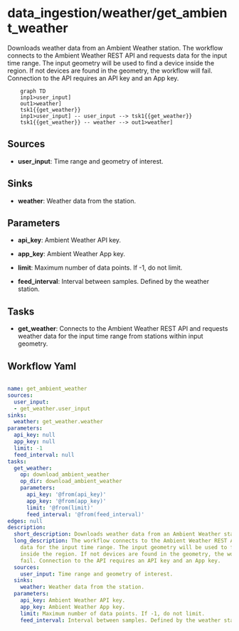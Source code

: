 # data_ingestion/weather/get_ambient_weather

Downloads weather data from an Ambient Weather station. The workflow connects to the Ambient Weather REST API and requests data for the input time range. The input geometry will be used to find a device inside the region. If not devices are found in the geometry, the workflow will fail. Connection to the API requires an API key and an App key.

```{mermaid}
    graph TD
    inp1>user_input]
    out1>weather]
    tsk1{{get_weather}}
    inp1>user_input] -- user_input --> tsk1{{get_weather}}
    tsk1{{get_weather}} -- weather --> out1>weather]
```

## Sources

- **user_input**: Time range and geometry of interest.

## Sinks

- **weather**: Weather data from the station.

## Parameters

- **api_key**: Ambient Weather API key.

- **app_key**: Ambient Weather App key.

- **limit**: Maximum number of data points. If -1, do not limit.

- **feed_interval**: Interval between samples. Defined by the weather station.

## Tasks

- **get_weather**: Connects to the Ambient Weather REST API and requests weather data for the input time range from stations within input geometry.

## Workflow Yaml

```yaml

name: get_ambient_weather
sources:
  user_input:
  - get_weather.user_input
sinks:
  weather: get_weather.weather
parameters:
  api_key: null
  app_key: null
  limit: -1
  feed_interval: null
tasks:
  get_weather:
    op: download_ambient_weather
    op_dir: download_ambient_weather
    parameters:
      api_key: '@from(api_key)'
      app_key: '@from(app_key)'
      limit: '@from(limit)'
      feed_interval: '@from(feed_interval)'
edges: null
description:
  short_description: Downloads weather data from an Ambient Weather station.
  long_description: The workflow connects to the Ambient Weather REST API and requests
    data for the input time range. The input geometry will be used to find a device
    inside the region. If not devices are found in the geometry, the workflow will
    fail. Connection to the API requires an API key and an App key.
  sources:
    user_input: Time range and geometry of interest.
  sinks:
    weather: Weather data from the station.
  parameters:
    api_key: Ambient Weather API key.
    app_key: Ambient Weather App key.
    limit: Maximum number of data points. If -1, do not limit.
    feed_interval: Interval between samples. Defined by the weather station.


```